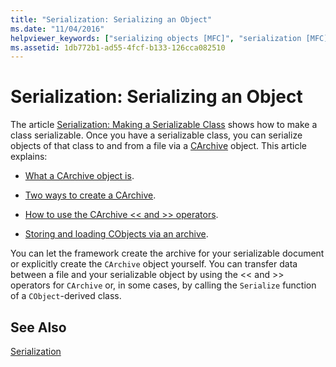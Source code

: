 ```yaml
---
title: "Serialization: Serializing an Object"
ms.date: "11/04/2016"
helpviewer_keywords: ["serializing objects [MFC]", "serialization [MFC], objects", "objects [MFC], serializing"]
ms.assetid: 1db772b1-ad55-4fcf-b133-126cca082510
---
```

# Serialization: Serializing an Object

The article [Serialization: Making a Serializable Class](../mfc/serialization-making-a-serializable-class.md) shows how to make a class serializable. Once you have a serializable class, you can serialize objects of that class to and from a file via a [CArchive](../mfc/reference/carchive-class.md) object. This article explains:

- [What a CArchive object is](../mfc/what-is-a-carchive-object.md).

- [Two ways to create a CArchive](../mfc/two-ways-to-create-a-carchive-object.md).

- [How to use the CArchive <\< and >> operators](../mfc/using-the-carchive-output-and-input-operators.md).

- [Storing and loading CObjects via an archive](../mfc/storing-and-loading-cobjects-via-an-archive.md).

You can let the framework create the archive for your serializable document or explicitly create the `CArchive` object yourself. You can transfer data between a file and your serializable object by using the <\< and >> operators for `CArchive` or, in some cases, by calling the `Serialize` function of a `CObject`-derived class.

## See Also

[Serialization](../mfc/serialization-in-mfc.md)

